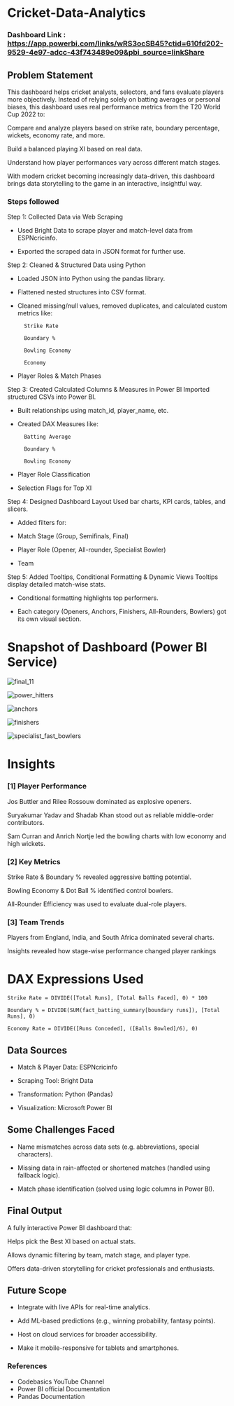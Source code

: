 # Cricket-Data-Analytics
### Dashboard Link : https://app.powerbi.com/links/wRS3ocSB45?ctid=610fd202-9529-4e97-adcc-43f743489e09&pbi_source=linkShare

## Problem Statement

This dashboard helps cricket analysts, selectors, and fans evaluate players more objectively. Instead of relying solely on batting averages or personal biases, this dashboard uses real performance metrics from the T20 World Cup 2022 to:

Compare and analyze players based on strike rate, boundary percentage, wickets, economy rate, and more.

Build a balanced playing XI based on real data.

Understand how player performances vary across different match stages.

With modern cricket becoming increasingly data-driven, this dashboard brings data storytelling to the game in an interactive, insightful way.



### Steps followed 

Step 1: Collected Data via Web Scraping 
- Used Bright Data to scrape player and match-level data from ESPNcricinfo. 

- Exported the scraped data in JSON format for further use.

Step 2: Cleaned & Structured Data using Python
- Loaded JSON into Python using the pandas library.

- Flattened nested structures into CSV format.

- Cleaned missing/null values, removed duplicates, and calculated custom metrics like:

        Strike Rate

        Boundary %

        Bowling Economy

        Economy

- Player Roles & Match Phases

Step 3: Created Calculated Columns & Measures in Power BI
Imported structured CSVs into Power BI.

- Built relationships using match_id, player_name, etc.

- Created DAX Measures like:

        Batting Average

        Boundary %

        Bowling Economy

- Player Role Classification

- Selection Flags for Top XI

Step 4: Designed Dashboard Layout
Used bar charts, KPI cards, tables, and slicers.

- Added filters for:

- Match Stage (Group, Semifinals, Final)

- Player Role (Opener, All-rounder, Specialist Bowler)

- Team

Step 5: Added Tooltips, Conditional Formatting & Dynamic Views
Tooltips display detailed match-wise stats.

- Conditional formatting highlights top performers.

- Each category (Openers, Anchors, Finishers, All-Rounders, Bowlers) got its own visual section.


# Snapshot of Dashboard (Power BI Service)


![final_11](https://github.com/vandanagattupelli30/Cricket-Data-Analytics/blob/main/final%2011.png)


![power_hitters](https://github.com/vandanagattupelli30/Cricket-Data-Analytics/blob/main/powerHitters.png)


![anchors](https://github.com/vandanagattupelli30/Cricket-Data-Analytics/blob/main/anchors.png)


![finishers](https://github.com/vandanagattupelli30/Cricket-Data-Analytics/blob/main/finishers.png)


![specialist_fast_bowlers](https://github.com/vandanagattupelli30/Cricket-Data-Analytics/blob/main/spec_fast_bowlers.png)

# Insights

### [1] Player Performance
Jos Buttler and Rilee Rossouw dominated as explosive openers.

Suryakumar Yadav and Shadab Khan stood out as reliable middle-order contributors.

Sam Curran and Anrich Nortje led the bowling charts with low economy and high wickets.

### [2] Key Metrics
Strike Rate & Boundary % revealed aggressive batting potential.

Bowling Economy & Dot Ball % identified control bowlers.

All-Rounder Efficiency was used to evaluate dual-role players.

### [3] Team Trends
Players from England, India, and South Africa dominated several charts.

Insights revealed how stage-wise performance changed player rankings

 
 # DAX Expressions Used
    Strike Rate = DIVIDE([Total Runs], [Total Balls Faced], 0) * 100

    Boundary % = DIVIDE(SUM(fact_batting_summary[boundary runs]), [Total Runs], 0)

    Economy Rate = DIVIDE([Runs Conceded], ([Balls Bowled]/6), 0)

## Data Sources
- Match & Player Data: ESPNcricinfo

- Scraping Tool: Bright Data

- Transformation: Python (Pandas)

- Visualization: Microsoft Power BI

## Some Challenges Faced

- Name mismatches across data sets (e.g. abbreviations, special characters).

- Missing data in rain-affected or shortened matches (handled using fallback logic).

- Match phase identification (solved using logic columns in Power BI).

## Final Output
A fully interactive Power BI dashboard that:

Helps pick the Best XI based on actual stats.

Allows dynamic filtering by team, match stage, and player type.

Offers data-driven storytelling for cricket professionals and enthusiasts.

## Future Scope
- Integrate with live APIs for real-time analytics.

- Add ML-based predictions (e.g., winning probability, fantasy points).

- Host on cloud services for broader accessibility.

- Make it mobile-responsive for tablets and smartphones.

### References
- Codebasics YouTube Channel
- Power BI official Documentation
- Pandas Documentation
